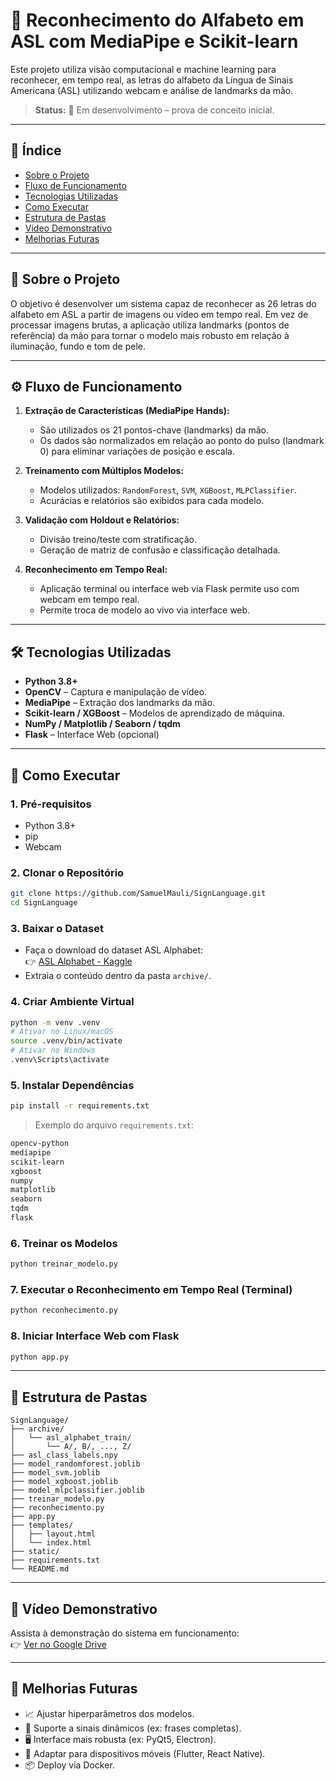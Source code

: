 
# 🤖 Reconhecimento do Alfabeto em ASL com MediaPipe e Scikit-learn

Este projeto utiliza visão computacional e machine learning para reconhecer, em tempo real, as letras do alfabeto da Língua de Sinais Americana (ASL) utilizando webcam e análise de landmarks da mão.

> **Status:** 🚧 Em desenvolvimento – prova de conceito inicial.

---

## 📌 Índice

- [Sobre o Projeto](#sobre-o-projeto)
- [Fluxo de Funcionamento](#fluxo-de-funcionamento)
- [Tecnologias Utilizadas](#tecnologias-utilizadas)
- [Como Executar](#como-executar)
- [Estrutura de Pastas](#estrutura-de-pastas)
- [Vídeo Demonstrativo](#vídeo-demonstrativo)
- [Melhorias Futuras](#melhorias-futuras)

---

## 🦾 Sobre o Projeto

O objetivo é desenvolver um sistema capaz de reconhecer as 26 letras do alfabeto em ASL a partir de imagens ou vídeo em tempo real. Em vez de processar imagens brutas, a aplicação utiliza landmarks (pontos de referência) da mão para tornar o modelo mais robusto em relação à iluminação, fundo e tom de pele.

---

## ⚙️ Fluxo de Funcionamento

1. **Extração de Características (MediaPipe Hands):**
   - São utilizados os 21 pontos-chave (landmarks) da mão.
   - Os dados são normalizados em relação ao ponto do pulso (landmark 0) para eliminar variações de posição e escala.

2. **Treinamento com Múltiplos Modelos:**
   - Modelos utilizados: `RandomForest`, `SVM`, `XGBoost`, `MLPClassifier`.
   - Acurácias e relatórios são exibidos para cada modelo.

3. **Validação com Holdout e Relatórios:**
   - Divisão treino/teste com stratificação.
   - Geração de matriz de confusão e classificação detalhada.

4. **Reconhecimento em Tempo Real:**
   - Aplicação terminal ou interface web via Flask permite uso com webcam em tempo real.
   - Permite troca de modelo ao vivo via interface web.

---

## 🛠️ Tecnologias Utilizadas

- **Python 3.8+**
- **OpenCV** – Captura e manipulação de vídeo.
- **MediaPipe** – Extração dos landmarks da mão.
- **Scikit-learn / XGBoost** – Modelos de aprendizado de máquina.
- **NumPy / Matplotlib / Seaborn / tqdm**
- **Flask** – Interface Web (opcional)

---

## 🚀 Como Executar

### 1. Pré-requisitos

- Python 3.8+
- pip
- Webcam

### 2. Clonar o Repositório

```bash
git clone https://github.com/SamuelMauli/SignLanguage.git
cd SignLanguage
```

### 3. Baixar o Dataset

- Faça o download do dataset ASL Alphabet:  
  👉 [ASL Alphabet - Kaggle](https://www.kaggle.com/datasets/grassknoted/asl-alphabet)
- Extraia o conteúdo dentro da pasta `archive/`.

### 4. Criar Ambiente Virtual

```bash
python -m venv .venv
# Ativar no Linux/macOS
source .venv/bin/activate
# Ativar no Windows
.venv\Scripts\activate
```

### 5. Instalar Dependências

```bash
pip install -r requirements.txt
```

> Exemplo do arquivo `requirements.txt`:

```txt
opencv-python
mediapipe
scikit-learn
xgboost
numpy
matplotlib
seaborn
tqdm
flask
```

### 6. Treinar os Modelos

```bash
python treinar_modelo.py
```

### 7. Executar o Reconhecimento em Tempo Real (Terminal)

```bash
python reconhecimento.py
```

### 8. Iniciar Interface Web com Flask

```bash
python app.py
```

---

## 📁 Estrutura de Pastas

```
SignLanguage/
├── archive/
│   └── asl_alphabet_train/
│       └── A/, B/, ..., Z/
├── asl_class_labels.npy
├── model_randomforest.joblib
├── model_svm.joblib
├── model_xgboost.joblib
├── model_mlpclassifier.joblib
├── treinar_modelo.py
├── reconhecimento.py
├── app.py
├── templates/
│   ├── layout.html
│   └── index.html
├── static/
├── requirements.txt
└── README.md
```

---

## 🎥 Vídeo Demonstrativo

Assista à demonstração do sistema em funcionamento:  
👉 [Ver no Google Drive](https://drive.google.com/file/d/1D4EhIK6ydQQXVrySmS_nyaniHppaC8t4/view?usp=sharing)

---

## 🔮 Melhorias Futuras

- 📈 Ajustar hiperparâmetros dos modelos.
- 🧠 Suporte a sinais dinâmicos (ex: frases completas).
- 🖥️ Interface mais robusta (ex: PyQt5, Electron).
- 📱 Adaptar para dispositivos móveis (Flutter, React Native).
- 📦 Deploy via Docker.